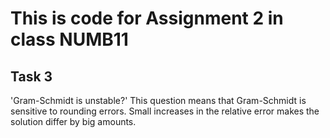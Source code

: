 # This is code for Assignment 2 in class NUMB11


## Task 3
'Gram-Schmidt is unstable?' This question means that Gram-Schmidt is sensitive to rounding errors. Small increases in the relative error makes the solution differ by big amounts.
